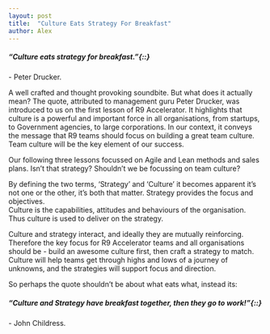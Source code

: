 ```yaml
---
layout: post
title:  "Culture Eats Strategy For Breakfast"
author: Alex
---
```


##### *“Culture eats strategy for breakfast.”*{::}
\- Peter Drucker.

A well crafted and thought provoking soundbite. But what does it actually mean?
The quote, attributed to management guru Peter Drucker, was introduced to us on the first lesson of R9 Accelerator. It highlights that culture is a powerful and important force in all organisations, from startups, to Government agencies, to large corporations. In our context, it conveys the message that R9 teams should focus on building a great team culture.
Team culture will be the key element of our success.

Our following three lessons focussed on Agile and Lean methods and sales plans.
Isn’t that strategy? Shouldn’t we be focussing on team culture?

By defining the two terms, ‘Strategy’ and ‘Culture’ it becomes apparent it’s not one or the other, it’s both that matter. Strategy provides the focus and objectives.  
Culture is the capabilities, attitudes and behaviours of the organisation. Thus culture is used to deliver on the strategy.

Culture and strategy interact, and ideally they are mutually reinforcing.
Therefore the key focus for R9 Accelerator teams and all organisations should be - build an awesome culture first, then craft a strategy to match. Culture will help teams get through highs and lows of a journey of unknowns, and the strategies will support focus and direction.

So perhaps the quote shouldn’t be about what eats what, instead its:

##### *“Culture and Strategy have breakfast together, then they go to work!”*{::}
\- John Childress.
